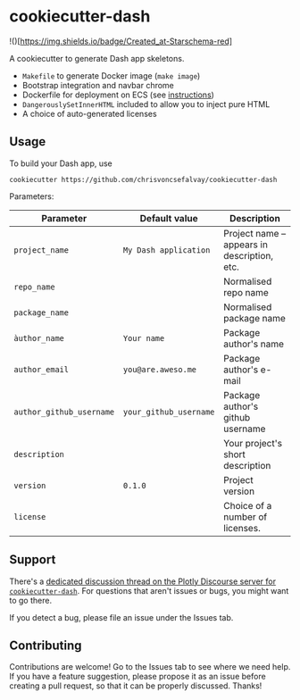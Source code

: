 # cookiecutter-dash

!()[https://img.shields.io/badge/Created_at-Starschema-red]

A cookiecutter to generate Dash app skeletons.

* `Makefile` to generate Docker image (`make image`)
* Bootstrap integration and navbar chrome
* Dockerfile for deployment on ECS (see [instructions](https://www.chrisvoncsefalvay.com/2019/08/28/deploying-dash-on-amazon-ecs/))
* `DangerouslySetInnerHTML` included to allow you to inject pure HTML
* A choice of auto-generated licenses


## Usage

To build your Dash app, use

```
cookiecutter https://github.com/chrisvoncsefalvay/cookiecutter-dash
```

Parameters:


| Parameter                	| Default value          	| Description                                 	|
|--------------------------	|------------------------	|---------------------------------------------	|
| `project_name`           	| `My Dash application`  	| Project name – appears in description, etc. 	|
| `repo_name`              	|                        	| Normalised repo name                        	|
| `package_name`           	|                        	| Normalised package name                     	|
| `àuthor_name`            	| `Your name`            	| Package author's name                       	|
| `author_email`           	| `you@are.aweso.me`     	| Package author's e-mail                     	|
| `author_github_username` 	| `your_github_username` 	| Package author's github username            	|
| `description`            	|                        	| Your project's short description            	|
| `version`                	| `0.1.0`                	| Project version                             	|
| `license`                	|                        	| Choice of a number of licenses.             	|


## Support

There's a [dedicated discussion thread on the Plotly Discourse server for `cookiecutter-dash`](https://community.plot.ly/t/the-fastest-way-to-get-started-building-a-dash-app-cookiecutter-dash/28568). For questions that aren't issues or bugs, you might want to go there. 

If you detect a bug, please file an issue under the Issues tab.


## Contributing

Contributions are welcome! Go to the Issues tab to see where we need help. If you have a feature suggestion, please propose it as an issue before creating a pull request, so that it can be properly discussed. Thanks!
